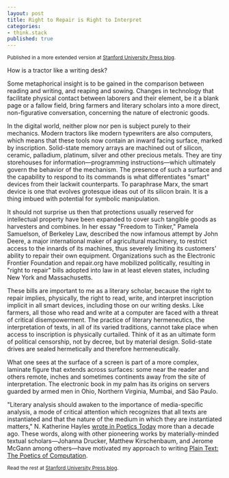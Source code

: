 ```yaml
---
layout: post
title: Right to Repair is Right to Interpret
categories:
- think.stack
published: true
---
```


<sub>Published in a more extended version at [Stanford University Press
blog](http://stanfordpress.typepad.com/blog/2017/07/right-to-repair-is-right-to-interpret.html).</sub>

How is a tractor like a writing desk?

Some metaphorical insight is to be gained in the comparison between reading
and writing, and reaping and sowing. Changes in technology that facilitate
physical contact between laborers and their element, be it a blank page or a
fallow field, bring farmers and literary scholars into a more direct,
non-figurative conversation, concerning the nature of electronic goods.

In the digital world, neither plow nor pen is subject purely to their
mechanics. Modern tractors like modern typewriters are also computers, which
means that these tools now contain an inward facing surface, marked by
inscription. Solid-state memory arrays are machined out of silicon, ceramic,
palladium, platinum, silver and other precious metals. They are tiny
storehouses for information—programming instructions—which ultimately govern
the behavior of the mechanism. The presence of such a surface and the
capability to respond to its commands is what differentiates "smart" devices
from their lackwit counterparts. To paraphrase Marx, the smart device is one
that evolves grotesque ideas out of its silicon brain. It is a thing imbued
with potential for symbolic manipulation.

It should not surprise us then that protections usually reserved for
intellectual property have been expanded to cover such tangible goods as
harvesters and combines. In her essay "Freedom to Tinker," Pamela Samuelson,
of Berkeley Law, described the now infamous attempt by John Deere, a major
international maker of agricultural machinery, to restrict access to the
innards of its machines, thus severely limiting its customers' ability to
repair their own equipment. Organizations such as the Electronic Frontier
Foundation and repair.org have mobilized politically, resulting in "right to
repair" bills adopted into law in at least eleven states, including New York
and Massachusetts.

These bills are important to me as a literary scholar, because the right to
repair implies, physically, the right to read, write, and interpret
inscription implicit in all smart devices, including those on our writing
desks. Like farmers, all those who read and write at a computer are faced with
a threat of critical disempowerment. The practice of literary hermeneutics,
the interpretation of texts, in all of its varied traditions, cannot take
place when access to inscription is physically curtailed. Think of it as an
ultimate form of political censorship, not by decree, but by material design.
Solid-state drives are sealed hermetically and therefore hermeneutically.

What one sees at the surface of a screen is part of a more complex, laminate
figure that extends across surfaces: some near the reader and others remote,
inches and sometimes continents away from the site of interpretation. The
electronic book in my palm has its origins on servers guarded by armed men in
Ohio, Northern Virginia, Mumbai, and São Paulo.

"Literary analysis should awaken to the importance of media-specific analysis,
a mode of critical attention which recognizes that all texts are instantiated
and that the nature of the medium in which they are instantiated matters," N.
Katherine Hayles [wrote in Poetics
Today](http://poeticstoday.dukejournals.org/content/25/1/67.full.pdf+html)
more than a decade ago. These words, along with other pioneering works by
materially-minded textual scholars—Johanna Drucker, Matthew Kirschenbaum, and
Jerome McGann among others—have motivated my approach to writing [Plain Text:
The Poetics of Computation](http://www.sup.org/books/title/?id=26821).

<sub>Read the rest at [Stanford University Press
blog](http://stanfordpress.typepad.com/blog/2017/07/right-to-repair-is-right-to-interpret.html).</sub>
